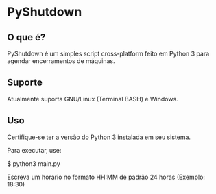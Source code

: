 # PyShutdown

## O que é?

PyShutdown é um simples script cross-platform feito em Python 3 para agendar encerramentos de máquinas.

## Suporte

Atualmente suporta GNU/Linux (Terminal BASH) e Windows.

## Uso

Certifique-se ter a versão do Python 3 instalada em seu sistema.

Para executar, use:

$ python3 main.py

Escreva um horario no formato HH:MM de padrão 24 horas (Exemplo: 18:30)
